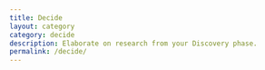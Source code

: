 ```yaml
---
title: Decide
layout: category
category: decide
description: Elaborate on research from your Discovery phase.
permalink: /decide/
---
```

